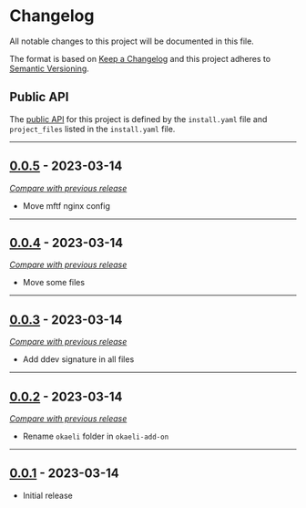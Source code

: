 
# Changelog
All notable changes to this project will be documented in this file.

The format is based on [Keep a Changelog](https://keepachangelog.com/en/) and this project adheres to [Semantic Versioning](https://semver.org/spec/v2.0.0.html).

## Public API

The [public API](https://semver.org/spec/v2.0.0.html#spec-item-1) for this project is defined by the `install.yaml`
file and `project_files` listed in the `install.yaml` file.

------


## [0.0.5](https://github.com/julienloizelet/ddev-magento2-mftf/releases/tag/v0.0.5) - 2023-03-14
[_Compare with previous release_](https://github.com/julienloizelet/ddev-magento2-mftf/compare/v0.0.4...v0.0.5)

- Move mftf nginx config

---

## [0.0.4](https://github.com/julienloizelet/ddev-magento2-mftf/releases/tag/v0.0.4) - 2023-03-14
[_Compare with previous release_](https://github.com/julienloizelet/ddev-magento2-mftf/compare/v0.0.3...v0.0.4)

- Move some files

---


## [0.0.3](https://github.com/julienloizelet/ddev-magento2-mftf/releases/tag/v0.0.3) - 2023-03-14
[_Compare with previous release_](https://github.com/julienloizelet/ddev-magento2-mftf/compare/v0.0.2...v0.0.3)

- Add ddev signature in all files

---


## [0.0.2](https://github.com/julienloizelet/ddev-magento2-mftf/releases/tag/v0.0.2) - 2023-03-14
[_Compare with previous release_](https://github.com/julienloizelet/ddev-magento2-mftf/compare/v0.0.1...v0.0.2)

- Rename `okaeli` folder in `okaeli-add-on`

---

## [0.0.1](https://github.com/julienloizelet/ddev-magento2-mftf/releases/tag/v0.0.1) - 2023-03-14

- Initial release

